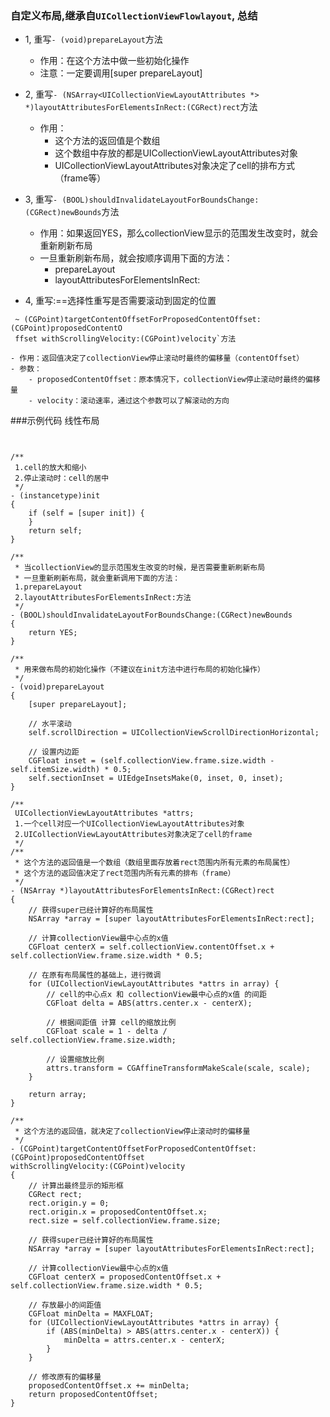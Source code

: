 
### 自定义布局,继承自`UICollectionViewFlowlayout`, 总结

- 1, 重写`- (void)prepareLayout`方法
    - 作用：在这个方法中做一些初始化操作
    - 注意：一定要调用[super prepareLayout]

- 2, 重写`- (NSArray<UICollectionViewLayoutAttributes *> *)layoutAttributesForElementsInRect:(CGRect)rect`方法
    - 作用：
        - 这个方法的返回值是个数组
        - 这个数组中存放的都是UICollectionViewLayoutAttributes对象
        - UICollectionViewLayoutAttributes对象决定了cell的排布方式（frame等）

- 3, 重写`- (BOOL)shouldInvalidateLayoutForBoundsChange:(CGRect)newBounds`方法
    - 作用：如果返回YES，那么collectionView显示的范围发生改变时，就会重新刷新布局
    - 一旦重新刷新布局，就会按顺序调用下面的方法：
        - prepareLayout
        - layoutAttributesForElementsInRect:

- 4, 重写:==选择性重写是否需要滚动到固定的位置<br>
```objc
 ~ (CGPoint)targetContentOffsetForProposedContentOffset:(CGPoint)proposedContentO
 ffset withScrollingVelocity:(CGPoint)velocity`方法
```
    - 作用：返回值决定了collectionView停止滚动时最终的偏移量（contentOffset）
    - 参数：
        - proposedContentOffset：原本情况下，collectionView停止滚动时最终的偏移量
        - velocity：滚动速率，通过这个参数可以了解滚动的方向





###示例代码 线性布局

```objc


/**
 1.cell的放大和缩小
 2.停止滚动时：cell的居中
 */
- (instancetype)init
{
    if (self = [super init]) {
    }
    return self;
}

/**
 * 当collectionView的显示范围发生改变的时候，是否需要重新刷新布局
 * 一旦重新刷新布局，就会重新调用下面的方法：
 1.prepareLayout
 2.layoutAttributesForElementsInRect:方法
 */
- (BOOL)shouldInvalidateLayoutForBoundsChange:(CGRect)newBounds
{
    return YES;
}

/**
 * 用来做布局的初始化操作（不建议在init方法中进行布局的初始化操作）
 */
- (void)prepareLayout
{
    [super prepareLayout];

    // 水平滚动
    self.scrollDirection = UICollectionViewScrollDirectionHorizontal;

    // 设置内边距
    CGFloat inset = (self.collectionView.frame.size.width - self.itemSize.width) * 0.5;
    self.sectionInset = UIEdgeInsetsMake(0, inset, 0, inset);
}

/**
 UICollectionViewLayoutAttributes *attrs;
 1.一个cell对应一个UICollectionViewLayoutAttributes对象
 2.UICollectionViewLayoutAttributes对象决定了cell的frame
 */
/**
 * 这个方法的返回值是一个数组（数组里面存放着rect范围内所有元素的布局属性）
 * 这个方法的返回值决定了rect范围内所有元素的排布（frame）
 */
- (NSArray *)layoutAttributesForElementsInRect:(CGRect)rect
{
    // 获得super已经计算好的布局属性
    NSArray *array = [super layoutAttributesForElementsInRect:rect];

    // 计算collectionView最中心点的x值
    CGFloat centerX = self.collectionView.contentOffset.x + self.collectionView.frame.size.width * 0.5;

    // 在原有布局属性的基础上，进行微调
    for (UICollectionViewLayoutAttributes *attrs in array) {
        // cell的中心点x 和 collectionView最中心点的x值 的间距
        CGFloat delta = ABS(attrs.center.x - centerX);

        // 根据间距值 计算 cell的缩放比例
        CGFloat scale = 1 - delta / self.collectionView.frame.size.width;

        // 设置缩放比例
        attrs.transform = CGAffineTransformMakeScale(scale, scale);
    }

    return array;
}

/**
 * 这个方法的返回值，就决定了collectionView停止滚动时的偏移量
 */
- (CGPoint)targetContentOffsetForProposedContentOffset:(CGPoint)proposedContentOffset
withScrollingVelocity:(CGPoint)velocity
{
    // 计算出最终显示的矩形框
    CGRect rect;
    rect.origin.y = 0;
    rect.origin.x = proposedContentOffset.x;
    rect.size = self.collectionView.frame.size;

    // 获得super已经计算好的布局属性
    NSArray *array = [super layoutAttributesForElementsInRect:rect];

    // 计算collectionView最中心点的x值
    CGFloat centerX = proposedContentOffset.x + self.collectionView.frame.size.width * 0.5;

    // 存放最小的间距值
    CGFloat minDelta = MAXFLOAT;
    for (UICollectionViewLayoutAttributes *attrs in array) {
        if (ABS(minDelta) > ABS(attrs.center.x - centerX)) {
            minDelta = attrs.center.x - centerX;
        }
    }

    // 修改原有的偏移量
    proposedContentOffset.x += minDelta;
    return proposedContentOffset;
}


```


